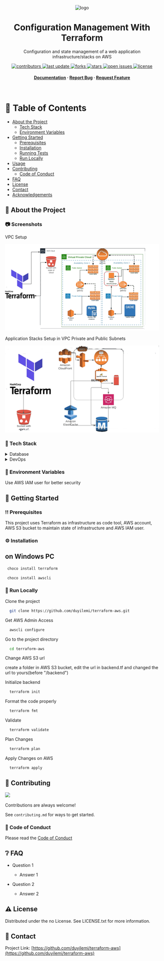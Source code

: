 <div align="center">

  <img src="https://th.bing.com/th/id/OIP.QbM4V96xdZOV88Hy2nSLlAHaHZ?pid=ImgDet&rs=1" alt="logo" width="200" height="auto" />
  <h1>Configuration Management With Terraform</h1>
  
  <p>
    Configuration and state management of a web application infrastructure/stacks on AWS 
  </p>
  
  
<!-- Badges -->
<p>
  <a href="https://github.com/duyilemi/terraform-aws/graphs/contributors">
    <img src="https://img.shields.io/github/contributors/duyilemi/terraform-aws" alt="contributors" />
  </a>
  <a href="">
    <img src="https://img.shields.io/github/last-commit/duyilemi/terraform-aws" alt="last update" />
  </a>
  <a href="https://github.com/duyilemi/terraform-aws/network/members">
    <img src="https://img.shields.io/github/forks/duyilemi/terraform-aws" alt="forks" />
  </a>
  <a href="https://github.com/duyilemi/terraform-aws/stargazers">
    <img src="https://img.shields.io/github/stars/duyilemi/terraform-aws" alt="stars" />
  </a>
  <a href="https://github.com/duyilemi/terraform-aws/issues/">
    <img src="https://img.shields.io/github/issues/duyilemi/terraform-aws" alt="open issues" />
  </a>
  <a href="https://github.com/duyilemi/terraform-aws/blob/master/LICENSE">
    <img src="https://img.shields.io/github/license/duyilemi/terraform-aws.svg" alt="license" />
  </a>
</p>
   
<h4>
    <!-- <a href="https://github.com/duyilemi/terraform-aws/">View Demo</a>
  <span> · </span> -->
    <a href="https://github.com/duyilemi/terraform-aws">Documentation</a>
  <span> · </span>
    <a href="https://github.com/duyilemi/terraform-aws/issues/">Report Bug</a>
  <span> · </span>
    <a href="https://github.com/duyilemi/terraform-aws/issues/">Request Feature</a>
  </h4>
</div>

<br />

<!-- Table of Contents -->

# :notebook_with_decorative_cover: Table of Contents

- [About the Project](#star2-about-the-project)
  <!-- - [Screenshots](#camera-screenshots) -->
  - [Tech Stack](#space_invader-tech-stack)
  - [Environment Variables](#key-environment-variables)
- [Getting Started](#toolbox-getting-started)
  - [Prerequisites](#bangbang-prerequisites)
  - [Installation](#gear-installation)
  - [Running Tests](#test_tube-running-tests)
  - [Run Locally](#running-run-locally)
- [Usage](#eyes-usage)
- [Contributing](#wave-contributing)
  - [Code of Conduct](#scroll-code-of-conduct)
- [FAQ](#grey_question-faq)
- [License](#warning-license)
- [Contact](#handshake-contact)
- [Acknowledgements](#gem-acknowledgements)

<!-- About the Project -->

## :star2: About the Project

<!-- Screenshots -->

### :camera: Screenshots

VPC Setup

<div align="center">
  <img src="readme-assets/Screenshot (106).png" alt="screenshot" />
</div>

Application Stacks Setup in VPC Private and Public Subnets

<div align="center">
  <img src="readme-assets/Screenshot (107).png" alt="screenshot" />
</div>

<!-- TechStack -->

### :space_invader: Tech Stack

<details>
<summary>Database</summary>
  <ul>
    <li><a href="#">AWS S3</a></li>
  </ul>
</details>

<details>
<summary>DevOps</summary>
  <ul>
    <li><a href="https://developer.hashicorp.com/terraform/downloads">Terraform</a></li>
    <li><a href="#">AWS CLI</a></li>
    <li><a href="#">AWS IAM user</a></li>
  </ul>
</details>

<!-- Env Variables -->

### :key: Environment Variables

Use AWS IAM user for better security

<!-- Getting Started -->

## :toolbox: Getting Started

<!-- Prerequisites -->

### :bangbang: Prerequisites

This project uses Terraform as infrastructure as code tool, AWS account, AWS S3 bucket to maintain state of infrastructure and AWS IAM user.

<!-- Installation -->

### :gear: Installation

## on Windows PC

```bash
 choco install terraform
```

```bash
 choco install awscli
```

<!-- Run Locally -->

### :running: Run Locally

Clone the project

```bash
  git clone https://github.com/duyilemi/terraform-aws.git
```

Get AWS Admin Access

```bash
  awscli configure
```

Go to the project directory

```bash
  cd terraform-aws
```

Change AWS S3 url

create a folder in AWS S3 bucket, edit the url in backend.tf and changed the url to yours(before "/backend")

Initialize backend

```bash
  terraform init
```

Format the code properly

```bash
  terraform fmt
```

Validate

```bash
  terraform validate
```

Plan Changes

```bash
  terraform plan
```

Apply Changes on AWS

```bash
  terraform apply
```

## :wave: Contributing

<a href="https://github.com/duyilemi/terraform-aws/graphs/contributors">
  <img src="https://contrib.rocks/image?repo=duyilemi/terraform-aws" />
</a>

Contributions are always welcome!

See `contributing.md` for ways to get started.

<!-- Code of Conduct -->

### :scroll: Code of Conduct

Please read the [Code of Conduct](https://github.com/duyilemi/terraform-aws/blob/master/CODE_OF_CONDUCT.md)

<!-- FAQ -->

## :grey_question: FAQ

- Question 1

  - Answer 1

- Question 2

  - Answer 2

<!-- License -->

## :warning: License

Distributed under the no License. See LICENSE.txt for more information.

<!-- Contact -->

## :handshake: Contact

Project Link: [https://github.com/duyilemi/terraform-aws](https://github.com/duyilemi/terraform-aws)
